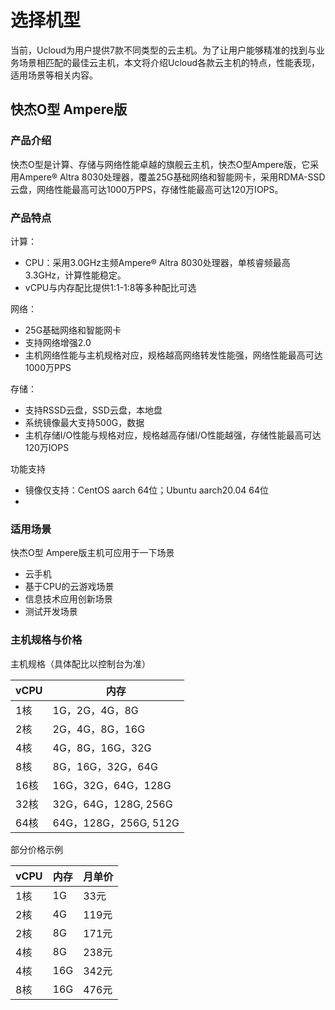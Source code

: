 # 选择机型
当前，Ucloud为用户提供7款不同类型的云主机。为了让用户能够精准的找到与业务场景相匹配的最佳云主机，本文将介绍Ucloud各款云主机的特点，性能表现，适用场景等相关内容。

## 快杰O型 Ampere版
### 产品介绍
快杰O型是计算、存储与网络性能卓越的旗舰云主机，快杰O型Ampere版，它采用Ampere® Altra 8030处理器，覆盖25G基础网络和智能网卡，采用RDMA-SSD云盘，网络性能最高可达1000万PPS，存储性能最高可达120万IOPS。

### 产品特点
计算：
- CPU：采用3.0GHz主频Ampere® Altra 8030处理器，单核睿频最高3.3GHz，计算性能稳定。
- vCPU与内存配比提供1:1-1:8等多种配比可选

网络：
- 25G基础网络和智能网卡
- 支持网络增强2.0
- 主机网络性能与主机规格对应，规格越高网络转发性能强，网络性能最高可达1000万PPS

存储：
- 支持RSSD云盘，SSD云盘，本地盘
- 系统镜像最大支持500G，数据
- 主机存储I/O性能与规格对应，规格越高存储I/O性能越强，存储性能最高可达120万IOPS

功能支持
- 镜像仅支持：CentOS aarch 64位；Ubuntu aarch20.04 64位
- 

### 适用场景
快杰O型 Ampere版主机可应用于一下场景
- 云手机
- 基于CPU的云游戏场景
- 信息技术应用创新场景
- 测试开发场景

### 主机规格与价格

主机规格（具体配比以控制台为准）


| vCPU | 内存                 |
| --- | ------------------ |
| 1核  | 1G，2G，4G，8G    |
| 2核  | 2G，4G，8G，16G      |
| 4核  | 4G，8G，16G，32G      |
| 8核  | 8G，16G，32G，64G     |
| 16核 | 16G，32G，64G，128G   |
| 32核 | 32G，64G，128G, 256G |
| 64核 | 64G，128G，256G, 512G   |



部分价格示例

| vCPU | 内存               | 月单价 |
| ---  | ------------------ | ---- |
| 1核  | 1G   |  33元 |
| 2核  | 4G   |  119元|
| 2核  | 8G   |  171元|
| 4核  | 8G   |  238元|
| 4核  | 16G  |  342元|
| 8核  | 16G  |  476元|


